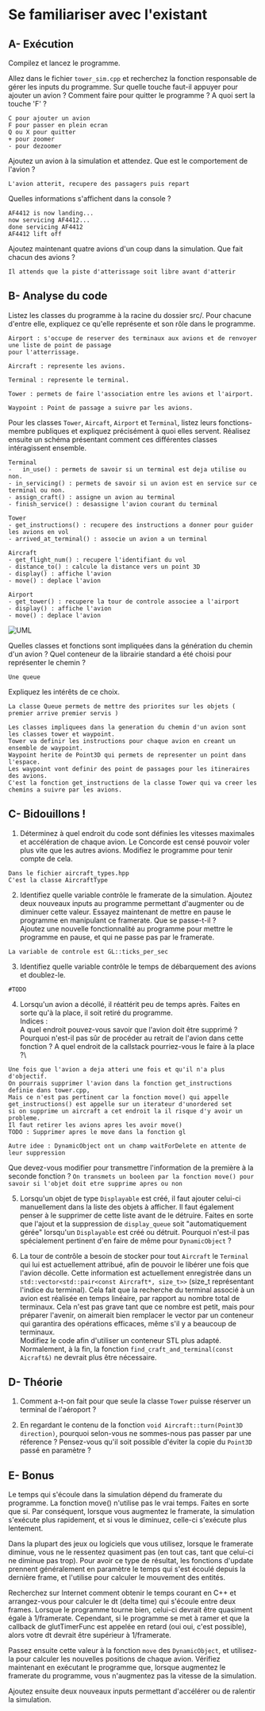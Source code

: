 # Se familiariser avec l'existant

## A- Exécution

Compilez et lancez le programme.

Allez dans le fichier `tower_sim.cpp` et recherchez la fonction responsable de gérer les inputs du programme.
Sur quelle touche faut-il appuyer pour ajouter un avion ?
Comment faire pour quitter le programme ?
A quoi sert la touche 'F' ?

```
C pour ajouter un avion
F pour passer en plein ecran
Q ou X pour quitter
+ pour zoomer
- pour dezoomer
```

Ajoutez un avion à la simulation et attendez.
Que est le comportement de l'avion ?

```
L'avion atterit, recupere des passagers puis repart
```

Quelles informations s'affichent dans la console ?

```
AF4412 is now landing...
now servicing AF4412...
done servicing AF4412
AF4412 lift off
```


Ajoutez maintenant quatre avions d'un coup dans la simulation.
Que fait chacun des avions ?

```
Il attends que la piste d'atterissage soit libre avant d'atterir
```

## B- Analyse du code

Listez les classes du programme à la racine du dossier src/.
Pour chacune d'entre elle, expliquez ce qu'elle représente et son rôle dans le programme.

```
Airport : s'occupe de reserver des terminaux aux avions et de renvoyer une liste de point de passage
pour l'atterrissage. 

Aircraft : represente les avions.

Terminal : represente le terminal.

Tower : permets de faire l'association entre les avions et l'airport.

Waypoint : Point de passage a suivre par les avions.
```


Pour les classes `Tower`, `Aircaft`, `Airport` et `Terminal`, listez leurs fonctions-membre publiques et expliquez précisément à quoi elles servent.
Réalisez ensuite un schéma présentant comment ces différentes classes intéragissent ensemble.

```
Terminal
-	in_use() : permets de savoir si un terminal est deja utilise ou non.
- in_servicing() : permets de savoir si un avion est en service sur ce terminal ou non.
- assign_craft() : assigne un avion au terminal
- finish_service() : desassigne l'avion courant du terminal

Tower
- get_instructions() : recupere des instructions a donner pour guider les avions en vol
- arrived_at_terminal() : associe un avion a un terminal

Aircraft
- get_flight_num() : recupere l'identifiant du vol
- distance_to() : calcule la distance vers un point 3D
- display() : affiche l'avion
- move() : deplace l'avion

Airport
- get_tower() : recupere la tour de controle associee a l'airport
- display() : affiche l'avion
- move() : deplace l'avion
```

![UML](https://i.ibb.co/k6Cp3MD/1645203937.png)

Quelles classes et fonctions sont impliquées dans la génération du chemin d'un avion ?
Quel conteneur de la librairie standard a été choisi pour représenter le chemin ?
```
Une queue 
```

Expliquez les intérêts de ce choix.

```
La classe Queue permets de mettre des priorites sur les objets ( premier arrive premier servis )

Les classes impliquees dans la generation du chemin d'un avion sont les classes tower et waypoint.
Tower va definir les instructions pour chaque avion en creant un ensemble de waypoint.
Waypoint herite de Point3D qui permets de representer un point dans l'espace.
Les waypoint vont definir des point de passages pour les itineraires des avions.
C'est la fonction get_instructions de la classe Tower qui va creer les chemins a suivre par les avions.
```

## C- Bidouillons !

1) Déterminez à quel endroit du code sont définies les vitesses maximales et accélération de chaque avion.
Le Concorde est censé pouvoir voler plus vite que les autres avions.
Modifiez le programme pour tenir compte de cela.

```
Dans le fichier aircraft_types.hpp
C'est la classe AircraftType
```

2) Identifiez quelle variable contrôle le framerate de la simulation.
Ajoutez deux nouveaux inputs au programme permettant d'augmenter ou de diminuer cette valeur.
Essayez maintenant de mettre en pause le programme en manipulant ce framerate. Que se passe-t-il ?\
Ajoutez une nouvelle fonctionnalité au programme pour mettre le programme en pause, et qui ne passe pas par le framerate.

```
La variable de controle est GL::ticks_per_sec
```

3) Identifiez quelle variable contrôle le temps de débarquement des avions et doublez-le.

```
#TODO
```

4) Lorsqu'un avion a décollé, il réattérit peu de temps après.
Faites en sorte qu'à la place, il soit retiré du programme.\
Indices :\
A quel endroit pouvez-vous savoir que l'avion doit être supprimé ?\
Pourquoi n'est-il pas sûr de procéder au retrait de l'avion dans cette fonction ?
A quel endroit de la callstack pourriez-vous le faire à la place ?\

```
Une fois que l'avion a deja atteri une fois et qu'il n'a plus d'objectif.
On pourrais supprimer l'avion dans la fonction get_instructions definie dans tower.cpp,
Mais ce n'est pas pertinent car la fonction move() qui appelle get_instructions() est appelle sur un iterateur d'unordered set
si on supprime un aircraft a cet endroit la il risque d'y avoir un probleme.
Il faut retirer les avions apres les avoir move()
TODO : Supprimer apres le move dans la fonction gl

Autre idee : DynamicObject ont un champ waitForDelete en attente de leur suppression
```

Que devez-vous modifier pour transmettre l'information de la première à la seconde fonction ?
```On transmets un booleen par la fonction move() pour savoir si l'objet doit etre supprime apres ou non```

5) Lorsqu'un objet de type `Displayable` est créé, il faut ajouter celui-ci manuellement dans la liste des objets à afficher.
Il faut également penser à le supprimer de cette liste avant de le détruire.
Faites en sorte que l'ajout et la suppression de `display_queue` soit "automatiquement gérée" lorsqu'un `Displayable` est créé ou détruit.
Pourquoi n'est-il pas spécialement pertinent d'en faire de même pour `DynamicObject` ?



6) La tour de contrôle a besoin de stocker pour tout `Aircraft` le `Terminal` qui lui est actuellement attribué, afin de pouvoir le libérer une fois que l'avion décolle.
Cette information est actuellement enregistrée dans un `std::vector<std::pair<const Aircraft*, size_t>>` (size_t représentant l'indice du terminal).
Cela fait que la recherche du terminal associé à un avion est réalisée en temps linéaire, par rapport au nombre total de terminaux.
Cela n'est pas grave tant que ce nombre est petit, mais pour préparer l'avenir, on aimerait bien remplacer le vector par un conteneur qui garantira des opérations efficaces, même s'il y a beaucoup de terminaux.\
Modifiez le code afin d'utiliser un conteneur STL plus adapté. Normalement, à la fin, la fonction `find_craft_and_terminal(const Aicraft&)` ne devrait plus être nécessaire.

## D- Théorie

1) Comment a-t-on fait pour que seule la classe `Tower` puisse réserver un terminal de l'aéroport ?

2) En regardant le contenu de la fonction `void Aircraft::turn(Point3D direction)`, pourquoi selon-vous ne sommes-nous pas passer par une réference ?
Pensez-vous qu'il soit possible d'éviter la copie du `Point3D` passé en paramètre ?

## E- Bonus

Le temps qui s'écoule dans la simulation dépend du framerate du programme.
La fonction move() n'utilise pas le vrai temps. Faites en sorte que si.
Par conséquent, lorsque vous augmentez le framerate, la simulation s'exécute plus rapidement, et si vous le diminuez, celle-ci s'exécute plus lentement.

Dans la plupart des jeux ou logiciels que vous utilisez, lorsque le framerate diminue, vous ne le ressentez quasiment pas (en tout cas, tant que celui-ci ne diminue pas trop).
Pour avoir ce type de résultat, les fonctions d'update prennent généralement en paramètre le temps qui s'est écoulé depuis la dernière frame, et l'utilise pour calculer le mouvement des entités.

Recherchez sur Internet comment obtenir le temps courant en C++ et arrangez-vous pour calculer le dt (delta time) qui s'écoule entre deux frames.
Lorsque le programme tourne bien, celui-ci devrait être quasiment égale à 1/framerate.
Cependant, si le programme se met à ramer et que la callback de glutTimerFunc est appelée en retard (oui oui, c'est possible), alors votre dt devrait être supérieur à 1/framerate.

Passez ensuite cette valeur à la fonction `move` des `DynamicObject`, et utilisez-la pour calculer les nouvelles positions de chaque avion.
Vérifiez maintenant en exécutant le programme que, lorsque augmentez le framerate du programme, vous n'augmentez pas la vitesse de la simulation.

Ajoutez ensuite deux nouveaux inputs permettant d'accélérer ou de ralentir la simulation.
